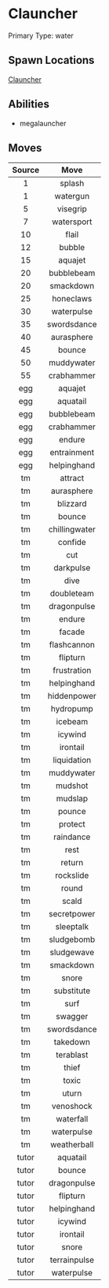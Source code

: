 # Clauncher  
Primary Type: water  
  
## Spawn Locations  
[Clauncher](/data/spawn_presets/clauncher.md)  
  
## Abilities  
  * megalauncher
  
  
## Moves  
  
| Source | Move |  
|:---:|:---:|  
| 1 | splash |  
| 1 | watergun |  
| 5 | visegrip |  
| 7 | watersport |  
| 10 | flail |  
| 12 | bubble |  
| 15 | aquajet |  
| 20 | bubblebeam |  
| 20 | smackdown |  
| 25 | honeclaws |  
| 30 | waterpulse |  
| 35 | swordsdance |  
| 40 | aurasphere |  
| 45 | bounce |  
| 50 | muddywater |  
| 55 | crabhammer |  
| egg | aquajet |  
| egg | aquatail |  
| egg | bubblebeam |  
| egg | crabhammer |  
| egg | endure |  
| egg | entrainment |  
| egg | helpinghand |  
| tm | attract |  
| tm | aurasphere |  
| tm | blizzard |  
| tm | bounce |  
| tm | chillingwater |  
| tm | confide |  
| tm | cut |  
| tm | darkpulse |  
| tm | dive |  
| tm | doubleteam |  
| tm | dragonpulse |  
| tm | endure |  
| tm | facade |  
| tm | flashcannon |  
| tm | flipturn |  
| tm | frustration |  
| tm | helpinghand |  
| tm | hiddenpower |  
| tm | hydropump |  
| tm | icebeam |  
| tm | icywind |  
| tm | irontail |  
| tm | liquidation |  
| tm | muddywater |  
| tm | mudshot |  
| tm | mudslap |  
| tm | pounce |  
| tm | protect |  
| tm | raindance |  
| tm | rest |  
| tm | return |  
| tm | rockslide |  
| tm | round |  
| tm | scald |  
| tm | secretpower |  
| tm | sleeptalk |  
| tm | sludgebomb |  
| tm | sludgewave |  
| tm | smackdown |  
| tm | snore |  
| tm | substitute |  
| tm | surf |  
| tm | swagger |  
| tm | swordsdance |  
| tm | takedown |  
| tm | terablast |  
| tm | thief |  
| tm | toxic |  
| tm | uturn |  
| tm | venoshock |  
| tm | waterfall |  
| tm | waterpulse |  
| tm | weatherball |  
| tutor | aquatail |  
| tutor | bounce |  
| tutor | dragonpulse |  
| tutor | flipturn |  
| tutor | helpinghand |  
| tutor | icywind |  
| tutor | irontail |  
| tutor | snore |  
| tutor | terrainpulse |  
| tutor | waterpulse |  
  
